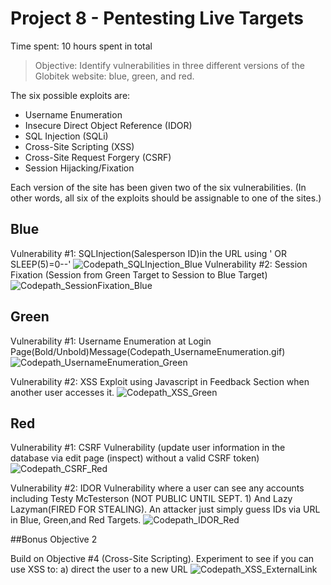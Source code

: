 # Project 8 - Pentesting Live Targets

Time spent: 10 hours spent in total

> Objective: Identify vulnerabilities in three different versions of the Globitek website: blue, green, and red.

The six possible exploits are:
* Username Enumeration
* Insecure Direct Object Reference (IDOR)
* SQL Injection (SQLi)
* Cross-Site Scripting (XSS)
* Cross-Site Request Forgery (CSRF)
* Session Hijacking/Fixation

Each version of the site has been given two of the six vulnerabilities. (In other words, all six of the exploits should be assignable to one of the sites.)

## Blue

Vulnerability #1: SQLInjection(Salesperson ID)in the URL using ' OR SLEEP(5)=0--'
![Codepath_SQLInjection_Blue](https://user-images.githubusercontent.com/42657573/57168811-6193d880-6db8-11e9-9089-aa09339a0b01.gif)
Vulnerability #2: Session Fixation (Session from Green Target to Session to Blue Target)
![Codepath_SessionFixation_Blue](https://user-images.githubusercontent.com/42657573/57168835-7c664d00-6db8-11e9-9840-f950ffa013cc.gif)

## Green

Vulnerability #1: Username Enumeration at Login Page(Bold/Unbold)Message(Codepath_UsernameEnumeration.gif)
![Codepath_UsernameEnumeration_Green](https://user-images.githubusercontent.com/42657573/57168848-90aa4a00-6db8-11e9-9dfc-f21b7c70ac0c.gif)

Vulnerability #2: XSS Exploit using Javascript in Feedback Section when another user accesses it.
![Codepath_XSS_Green](https://user-images.githubusercontent.com/42657573/57168882-afa8dc00-6db8-11e9-988d-8437def399f8.gif)

## Red

Vulnerability #1: CSRF Vulnerability (update user information in the database via edit page (inspect) without a valid CSRF token)
![Codepath_CSRF_Red](https://user-images.githubusercontent.com/42657573/57168914-d535e580-6db8-11e9-9b2d-29addc17523d.gif)

Vulnerability #2: IDOR Vulnerability where a user can see any accounts including Testy McTesterson (NOT PUBLIC UNTIL SEPT. 1)
And Lazy Lazyman(FIRED FOR STEALING). An attacker just simply guess IDs via URL in Blue, Green,and Red Targets.
![Codepath_IDOR_Red](https://user-images.githubusercontent.com/42657573/57168927-ec74d300-6db8-11e9-8206-52699d8eee92.gif)

##Bonus Objective 2

Build on Objective #4 (Cross-Site Scripting). Experiment to see if you can use XSS to: a) direct the user to a new URL
![Codepath_XSS_ExternalLink](https://user-images.githubusercontent.com/42657573/57169028-568d7800-6db9-11e9-877f-ce4046936722.gif)

